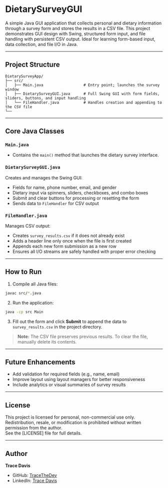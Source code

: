 # DietarySurveyGUI

A simple Java GUI application that collects personal and dietary information through a survey form and stores the results in a CSV file. This project demonstrates GUI design with Swing, structured form input, and file handling with persistent CSV output. Ideal for learning form-based input, data collection, and file I/O in Java.

---

## Project Structure

```
DietarySurveyApp/
├── src/
│   ├── Main.java                  # Entry point; launches the survey window
│   ├── DietarySurveyGUI.java      # Full Swing GUI with form fields, sliders, buttons, and input handling
│   └── FileHandler.java           # Handles creation and appending to the CSV file
└──
```

---

## Core Java Classes

### `Main.java`
- Contains the `main()` method that launches the dietary survey interface.

### `DietarySurveyGUI.java`
Creates and manages the Swing GUI:
- Fields for name, phone number, email, and gender
- Dietary input via spinners, sliders, checkboxes, and combo boxes
- Submit and clear buttons for processing or resetting the form
- Sends data to `FileHandler` for CSV output

### `FileHandler.java`
Manages CSV output:
- Creates `survey_results.csv` if it does not already exist
- Adds a header line only once when the file is first created
- Appends each new form submission as a new row
- Ensures all I/O streams are safely handled with proper error checking

---


## How to Run

1. Compile all Java files:
```bash
javac src/*.java
```

2. Run the application:
```bash
java -cp src Main
```

3. Fill out the form and click **Submit** to append the data to `survey_results.csv` in the project directory.

> **Note:** The CSV file preserves previous results. To clear the file, manually delete its contents.

---

## Future Enhancements
- Add validation for required fields (e.g., name, email)
- Improve layout using layout managers for better responsiveness
- Include analytics or visual summaries of survey results

---

## License
This project is licensed for personal, non-commercial use only. Redistribution, resale, or modification is prohibited without written permission from the author.  
See the [LICENSE] file for full details.

---

## Author

**Trace Davis**  
- GitHub: [TraceTheDev](https://github.com/TraceTheDev)  
- LinkedIn: [Trace Davis](https://www.linkedin.com/in/trace-d-926380138/)
